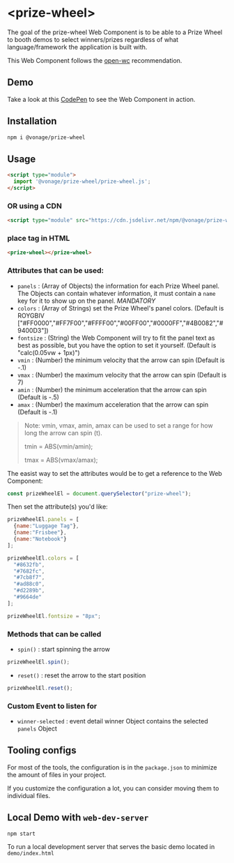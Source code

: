 # \<prize-wheel>

The goal of the prize-wheel Web Component is to be able to a Prize Wheel to booth demos to select winners/prizes regardless of what language/framework the application is built with. 

This Web Component follows the [open-wc](https://github.com/open-wc/open-wc) recommendation.


## Demo
Take a look at this [CodePen](https://codepen.io/conshus/pen/JjwXGyK/de6604086638aca4837bb18c26ebb4c9) to see the Web Component in action.

## Installation

```bash
npm i @vonage/prize-wheel
```

## Usage

```html
<script type="module">
  import '@vonage/prize-wheel/prize-wheel.js';
</script>
```

### OR using a CDN
```html
<script type="module" src="https://cdn.jsdelivr.net/npm/@vonage/prize-wheel@latest/prize-wheel.js/+esm"></script>

```

### place tag in HTML

```html
<prize-wheel></prize-wheel>
```

### Attributes that can be used:

- `panels` : (Array of Objects) the information for each Prize Wheel panel. The Objects can contain whatever information, it must contain a `name` key for it to show up on the panel. *MANDATORY*
- `colors` : (Array of Strings) set the Prize Wheel's panel colors. (Default is ROYGBIV ["#FF0000","#FF7F00","#FFFF00","#00FF00","#0000FF","#4B0082","#9400D3"])
- `fontsize` : (String) the Web Component will try to fit the panel text as best as possible, but you have the option to set it yourself. (Default is "calc(0.05vw + 1px)")
- `vmin` : (Number) the minimum velocity that the arrow can spin (Default is -.1)
- `vmax` : (Number) the maximum velocity that the arrow can spin (Default is 7)
- `amin` : (Number) the minimum acceleration that the arrow can spin (Default is -.5)
- `amax` : (Number) the maximum acceleration that the arrow can spin (Default is -.1)

> Note: vmin, vmax, amin, amax can be used to set a range for how long the arrow can spin (t). 
>
>tmin = ABS(vmin/amin);
>
>tmax = ABS(vmax/amax);

The easist way to set the attributes would be to get a reference to the Web Component:

```js
const prizeWheelEl = document.querySelector("prize-wheel");
```

Then set the attribute(s) you'd like:

```js
prizeWheelEl.panels = [
  {name:"Luggage Tag"},
  {name:"Frisbee"},
  {name:"Notebook"}
];

prizeWheelEl.colors = [
  "#8632fb",
  "#7682fc",
  "#7cb8f7",
  "#ad88c0",
  "#d2289b",
  "#9664de"
];

prizeWheelEl.fontsize = "8px";
```


### Methods that can be called

- `spin()` : start spinning the arrow
```js
prizeWheelEl.spin();
```
- `reset()` : reset the arrow to the start position
```js
prizeWheelEl.reset();
```

### Custom Event to listen for 

- `winner-selected` : event detail winner Object contains the selected `panels` Object


## Tooling configs

For most of the tools, the configuration is in the `package.json` to minimize the amount of files in your project.

If you customize the configuration a lot, you can consider moving them to individual files.

## Local Demo with `web-dev-server`

```bash
npm start
```

To run a local development server that serves the basic demo located in `demo/index.html`
